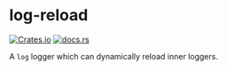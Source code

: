 # log-reload

[![Crates.io](https://img.shields.io/crates/v/log-reload)](https://crates.io/crates/log-reload)
[![docs.rs](https://img.shields.io/docsrs/log-reload)](https://docs.rs/log-reload)

A `log` logger which can dynamically reload inner loggers.
